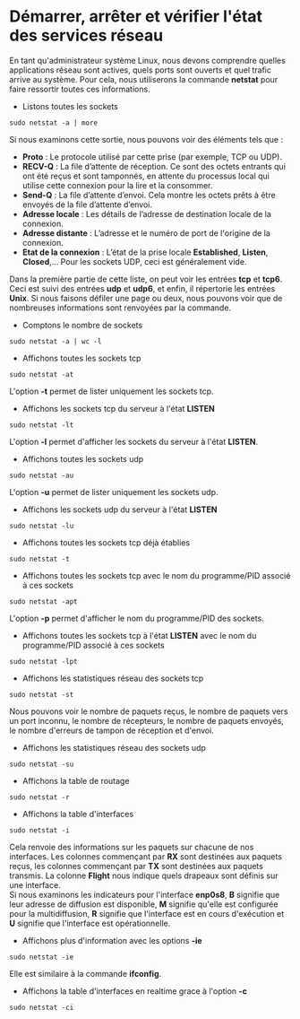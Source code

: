 # Démarrer, arrêter et vérifier l'état des services réseau

En tant qu'administrateur système Linux, nous devons comprendre quelles applications réseau sont actives, quels ports sont ouverts et quel trafic arrive au système. Pour cela, nous utiliserons la commande **netstat** pour faire ressortir toutes ces informations.

- Listons toutes les sockets

```
sudo netstat -a | more
```

Si nous examinons cette sortie, nous pouvons voir des éléments tels que :

- **Proto** : Le protocole utilisé par cette prise (par exemple, TCP ou UDP).
- **RECV-Q** : La file d’attente de réception. Ce sont des octets entrants qui ont été reçus et sont tamponnés, en attente du processus local qui utilise cette connexion pour la lire et la consommer.
- **Send-Q** : La file d’attente d’envoi. Cela montre les octets prêts à être envoyés de la file d’attente d’envoi.
- **Adresse locale** : Les détails de l’adresse de destination locale de la connexion.
- **Adresse distante** : L’adresse et le numéro de port de l'origine de la connexion.
- **Etat de la connexion** : L’état de la prise locale **Established**, **Listen**, **Closed**,... Pour les sockets UDP, ceci est généralement vide.

Dans la première partie de cette liste, on peut voir les entrées **tcp** et **tcp6**. Ceci est suivi des entrées **udp** et **udp6**, et enfin, il répertorie les entrées **Unix**. Si nous faisons défiler une page ou deux, nous pouvons voir que de nombreuses informations sont renvoyées par la commande.

- Comptons le nombre de sockets

```
sudo netstat -a | wc -l
```

- Affichons toutes les sockets tcp

```
sudo netstat -at
```

L'option **-t** permet de lister uniquement les sockets tcp.

- Affichons les sockets tcp du serveur à l'état **LISTEN**

```
sudo netstat -lt
```

L'option **-l** permet d'afficher les sockets du serveur à l'état **LISTEN**.

- Affichons toutes les sockets udp

```
sudo netstat -au
```

L'option **-u** permet de lister uniquement les sockets udp.

- Affichons les sockets udp du serveur à l'état **LISTEN**

```
sudo netstat -lu
```

- Affichons toutes les sockets tcp déjà établies

```
sudo netstat -t
```

- Affichons toutes les sockets tcp avec le nom du programme/PID associé à ces sockets

```
sudo netstat -apt
```

L'option **-p** permet d'afficher le nom du programme/PID des sockets.

- Affichons toutes les sockets tcp à l'état **LISTEN** avec le nom du programme/PID associé à ces sockets

```
sudo netstat -lpt
```

- Affichons les statistiques réseau des sockets tcp

```
sudo netstat -st
```

Nous pouvons voir le nombre de paquets reçus, le nombre de paquets vers un port inconnu, le nombre de récepteurs, le nombre de paquets envoyés, le nombre d'erreurs de tampon de réception et d'envoi.

- Affichons les statistiques réseau des sockets udp

```
sudo netstat -su
```

- Affichons la table de routage

```
sudo netstat -r
```

- Affichons la table d'interfaces

```
sudo netstat -i
```

Cela renvoie des informations sur les paquets sur chacune de nos interfaces. Les colonnes commençant par **RX** sont destinées aux paquets reçus, les colonnes commençant par **TX** sont destinées aux paquets transmis. La colonne **Flight** nous indique quels drapeaux sont définis sur une interface. <br>
Si nous examinons les indicateurs pour l'interface **enp0s8**, **B** signifie que leur adresse de diffusion est disponible, **M** signifie qu'elle est configurée pour la multidiffusion, **R** signifie que l'interface est en cours d'exécution et **U** signifie que l'interface est opérationnelle.

- Affichons plus d'information avec les options **-ie**

```
sudo netstat -ie
```

Elle est similaire à la commande **ifconfig**.

- Affichons la table d'interfaces en realtime grace à l'option **-c**

```
sudo netstat -ci
```